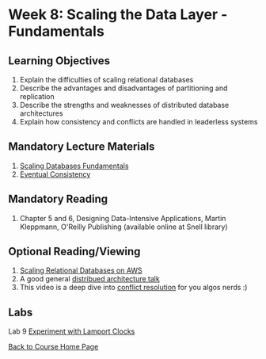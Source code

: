 # Week 8: Scaling the Data Layer - Fundamentals

## Learning Objectives
1. Explain the difficulties of scaling relational databases
1. Describe the advantages and disadvantages of partitioning and replication 
1. Describe the strengths and weaknesses of distributed database  architectures
1. Explain how consistency and conflicts are handled in leaderless systems

## Mandatory Lecture Materials
1. [Scaling Databases Fundamentals](https://youtu.be/uynmnvmzAgs)
1. [Eventual Consistency](https://youtu.be/foyrZ5kYdno)

## Mandatory Reading
1. Chapter 5 and 6, Designing Data-Intensive Applications, Martin Kleppmann, O'Reilly Publishing (available online at Snell library)

## Optional Reading/Viewing
1. [Scaling Relational Databases on AWS](https://www.youtube.com/watch?v=lQEMV_Qgjrw)
1. A good general [distribued architecture talk](https://www.youtube.com/watch?v=tpspO9K28PM)
1. This video is a deep dive into [conflict resolution](https://www.youtube.com/watch?v=8_DfwEpHE88&list=PLeKd45zvjcDHJxge6VtYUAbYnvd_VNQCx&index=5) for you algos nerds :) 

## Labs
Lab 9 [Experiment with Lamport Clocks](https://gortonator.github.io/bsds-6650/labs/lab-9)


[Back to Course Home Page](https://gortonator.github.io/bsds-6650/)
